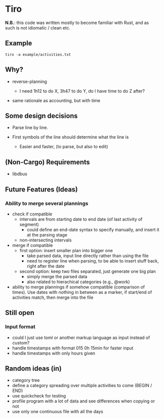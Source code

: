 # Tiro

**N.B.**: this code was written mostly to become familiar with Rust, and as
such is not idiomatic / clean etc.

## Example

```
tiro -a example/activities.txt
```

## Why?

* reverse-planning
    * I need 1h12 to do X, 3h47 to do Y, do I have time to do Z after?

* same rationale as accounting, but with time


## Some design decisions

* Parse line by line.

* First symbols of the line should determine what the line is
    * Easier and faster, (to parse, but also to edit)

## (Non-Cargo) Requirements
* libdbus


## Future Features (Ideas)
### Ability to merge several plannings

* check if compatible
    * intervals are from starting date to end date (of last activity of
        segment)
        * could define an end-date syntax to specify manually, and insert it at
            the parsing stage
    * non-intersecting intervals
* merge if compatible
    * first option: insert smaller plan into bigger one
        * take parsed data, input line directly rather than using the file
        * need to register line when parsing, to be able to insert stuff back,
            right after the date
    * second option: keep two files separated, just generate one big plan
        * simply merge the parsed data
        * also related to hierachical categories (e.g., @work)
* ability to merge plannings if somehow compatible (comparison of times). Use dates with nothing in between as a marker, if start/end of activities match, then merge into the file

## Still open

### Input format
* could I just use toml or another markup language as input instead of custom?
* handle timestamps with format 015 0h 15min for faster input
* handle timestamps with only hours given


## Random ideas (in)

* category tree
* define a category spreading over multiple activities to come (BEGIN / END)
* use quickcheck for testing
* profile program with a lot of data and see differences when copying or not
* use only one continuous file with all the days
